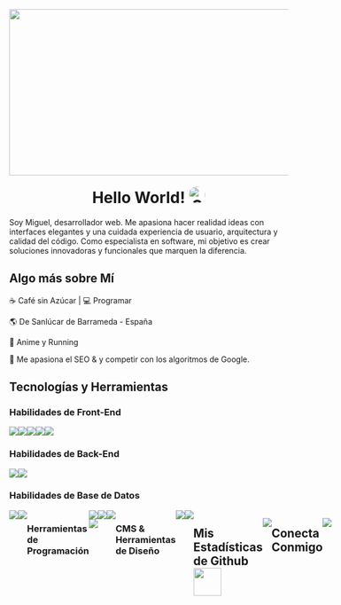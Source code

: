 <!--
**MiguelSEO1/MiguelSEO1** is a ✨ _special_ ✨ repository because its `README.md` (this file) appears on your GitHub profile.

Here are some ideas to get you started:

- 🔭 I’m currently working on ...
- 🌱 I’m currently learning ...
- 👯 I’m looking to collaborate on ...
- 🤔 I’m looking for help with ...
- 💬 Ask me about ...
- 📫 How to reach me: ...
- 😄 Pronouns: ...
- ⚡ Fun fact: ...
-->



<div align="center">	
   <img  alt="GIF" src="[https://camo.githubusercontent.com/3cdc0b0a0b6d3d32ea8c14270d0dff8bda5d4f5a0478389000fd75226988889d/68747470733a2f2f6d656469612e67697068792e636f6d2f6d656469612f754d30517a724857534472344b77624333762f67697068792e676966" width="1200" height="300" style="border-radius:50%](https://i.giphy.com/media/v1.Y2lkPTc5MGI3NjExdnN6ajl1dzE5eG5lYm1vbzhkenB5dm1hNHlodjc1NnQwZHVjczUzbiZlcD12MV9pbnRlcm5hbF9naWZfYnlfaWQmY3Q9Zw/hR1B7CPSzhq3S/giphy.gif)"/>
</div>
<h1 align="center" style="margin-top: 20px;">Hello World! <img src="https://camo.githubusercontent.com/2749e21deaadd3fb4a4feccd9af8aa6f3a2ea087c66e4533972fc91dd87a3a69/68747470733a2f2f6d656469612e67697068792e636f6d2f6d656469612f4f366e543944536f69555659512f67697068792e676966" style="border-radius:50%" width="30" alt="GIF Creación" /></h1>

Soy Miguel, desarrollador web. Me apasiona hacer realidad ideas con interfaces elegantes y una cuidada experiencia de usuario, arquitectura y calidad del código. Como especialista en software, mi objetivo es crear soluciones innovadoras y funcionales que marquen la diferencia.


<h2>Algo más sobre Mí</h2>

☕ Café sin Azúcar | :computer: Programar

 :earth_americas: De Sanlúcar de Barrameda - España

 🤖 Anime y Running

 🌱 Me apasiona el SEO & y competir con los algoritmos de Google.

## Tecnologías y Herramientas  
### Habilidades de Front-End 
<div style="display:flex;">
	<a href="https://github.com/MiguelSEO1">
  		<img src="https://img.shields.io/badge/HTML5-E34F26?style=for-the-badge&logo=html5&logoColor=white"> 
	</a>	
  	<a href="https://github.com/MiguelSEO1">
		<img src="https://img.shields.io/badge/CSS3-1572B6?style=for-the-badge&logo=css3&logoColor=white">
	</a>
  	<a href="https://github.com/MiguelSEO1">
	  	<img src="https://img.shields.io/badge/JavaScript-F7DF1E?style=for-the-badge&logo=javascript&logoColor=black">
  	</a>
	<a href="https://github.com/MiguelSEO1">
	  	<img src="https://img.shields.io/badge/Bootstrap-563D7C?style=for-the-badge&logo=bootstrap&logoColor=white">
  	</a>
		  <a href="https://github.com/MiguelSEO1">
	  <img src="https://img.shields.io/badge/React-20232A?style=for-the-badge&logo=react&logoColor=61DAFB"> 
		</a>	  
</div>

### Habilidades de Back-End 

<div style="display:flex;">
	<a href="https://github.com/MiguelSEO1">
  <img src="https://img.shields.io/badge/Python-3776AB?style=for-the-badge&logo=python&logoColor=white">
     </a>
	<a href="https://github.com/MiguelSEO1">
<img src="https://img.shields.io/badge/Flask-000000?style=for-the-badge&logo=flask&logoColor=white">
	</a>
</div>

### Habilidades de Base de Datos

<div style="display:flex;">
<a href="https://github.com/MiguelSEO1">	
  <img src="https://img.shields.io/badge/MySQL-4479A1?style=for-the-badge&logo=mysql&logoColor=white">
</a>
<a href="https://github.com/MiguelSEO1">	
  <img src="https://img.shields.io/badge/PostgreSQL-4169E1?style=for-the-badge&logo=postgresql&logoColor=white">
</a>
<div style="display:flex;">

### Herramientas de Programación
<div style="display:flex;">
<a href="https://github.com/MiguelSEO1">
  <img src="https://img.shields.io/badge/GitHub-100000?style=for-the-badge&logo=github&logoColor=white"> <img src="https://img.shields.io/badge/Git-F05032?style=for-the-badge&logo=git&logoColor=white">
</a>
<a href="https://github.com/MiguelSEO1">
  <img src="https://img.shields.io/badge/Postman-FF6C37?style=for-the-badge&logo=Postman&logoColor=white">
</a>
<a href="https://github.com/MiguelSEO1">
  <img src="https://img.shields.io/badge/VSCode-0078D4?style=for-the-badge&logo=visual%20studio%20code&logoColor=white">
</a>
<div style="display:flex;">


### CMS & Herramientas de Diseño

<div style="display:flex;">
<a href="https://github.com/MiguelSEO1">
  <img src="https://img.shields.io/badge/WordPress-21759B?style=for-the-badge&logo=wordpress&logoColor=white">
</a>	
<a href="https://github.com/MiguelSEO1">
  <img src="https://img.shields.io/badge/Canva-%2300C4CC.svg?&style=for-the-badge&logo=Canva&logoColor=white">
</a>

</div>

<h2>Mis Estadísticas de Github <img src="https://camo.githubusercontent.com/09acbc6ee0482ed5a58365364190e9285054b3efea9ff48b0b25f9abdf006f93/68747470733a2f2f6d656469612e67697068792e636f6d2f6d656469612f6e4e4f41506a55646f346d705a466b4466382f67697068792e676966" width="50" /></h2>
<p align="center"> <img src="https://github-readme-stats.vercel.app/api?username=MiguelSEO1&show_icons=true&theme=gotham" />

## Conecta Conmigo


<a href="https://www.linkedin.com/in/miguelangelceballossosa/" target="_blank">
  <p align="center"><img src="https://img.shields.io/badge/LinkedIn-0077B5?style=for-the-badge&logo=linkedin&logoColor=white" ></p>
</a>






